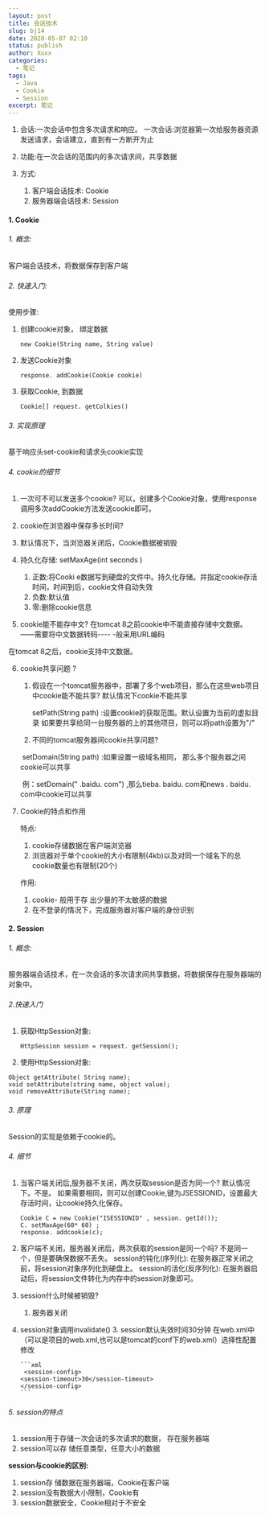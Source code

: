 ```yaml
---
layout: post
title: 会话技术
slug: bj14
date: 2020-05-07 02:10
status: publish
author: Xuxx
categories: 
  - 笔记
tags: 
  - Java
  - Cookie
  - Session
excerpt: 笔记
---
```


1. 会话:一次会话中包含多次请求和响应。
   		一次会话:浏览器第一次给服务器资源发送请求，会话建立，直到有一方断开为止

2. 功能:在一次会话的范围内的多次请求间，共享数据

3. 方式:
   1. 客户端会话技术: Cookie
   2. 服务器端会话技术: Session

#### 1. Cookie

###### 1. 概念:

客户端会话技术，将数据保存到客户端

###### 2. 快速入门:

使用步骤:

1. 创建cookie对象， 绑定数据
   
	```
	new Cookie(String name, String value)
	```

2. 发送Cookie对象
   
   ```
   response. addCookie(Cookie cookie)
   ```
   
3. 获取Cookie, 到数据
   
   ```
   Cookie[] request. getColkies()
   ```

###### 3. 实现原理

基于响应头set-cookie和请求头cookie实现

###### 4. cookie的细节

1.  一次可不可以发送多个cookie?
    可以，创建多个Cookie对象，使用response调用多次addCookie方法发送cookie即可。
    
2.  cookie在浏览器中保存多长时间?

  3. 默认情况下，当浏览器关闭后，Cookie数据被销毁

  2. 持久化存储:
     setMaxAge(int seconds )
     1. 正数:将Cooki e数据写到硬盘的文件中。持久化存储。并指定cookie存活时间，时间到后，cookie文件自动失效
     2. 负数:默认值
     3. 零:删除cookie信息

3. cookie能不能存中文?
   在tomcat 8之前cookie中不能直接存储中文数据。 ——需要将中文数据转码---- -般采用URL编码
   

在tomcat 8之后，cookie支持中文数据。

6. cookie共享问题 ?

    1. 假设在一个tomcat服务器中，部署了多个web项目，那么在这些web项目中cookie能不能共享?
         默认情况下cookie不能共享

       setPath(String path) :设置cookie的获取范围。默认设置为当前的虚拟目录
                 如果要共享给同一台服务器的上的其他项目，则可以将path设置为"/" 

      2.  不同的tomcat服务器间cookie共享问题?

      ​		setDomain(String path) :如果设置一级域名相同， 那么多个服务器之间cookie可以共享

      ​		例：setDomain(" .baidu. com") ,那么tieba. baidu. com和news . baidu. com中cookie可以共享

7. Cookie的特点和作用

   特点:
   1. cookie存储数据在客户端浏览器
   2. 浏览器对于单个cookie的大小有限制(4kb)以及对同一个域名下的总cookie数量也有限制(20个)

   作用:

   1. cookie- 般用于存 出少量的不太敏感的数据
   2. 在不登录的情况下，完成服务器对客户端的身份识别

#### 2. Session

###### 1. 概念:

服务器端会话技术，在一次会话的多次请求间共享数据，将数据保存在服务器端的对象中。

###### 2.快速入门

1. 获取HttpSession对象:
   
   ```
   HttpSession session = request. getSession();
   ```
   
2. 使用HttpSession对象:

  ```
  Object getAttribute( String name);
  void setAttribute(string name, object value);
  void removeAttribute(String name);
  ```

###### 3. 原理

Session的实现是依赖于cookie的。

###### 4. 细节

1. 当客户端关闭后,服务器不关闭，两次获取session是否为同一个?
   默认情况下。不是。
   如果需要相同，则可以创建Cookie,键为JSESSIONID，设置最大存活时间，让cookie持久化保存。
   
   ```
   Cookie C = new Cookie("ISESSIONID" , session. getId());
   C. setMaxAge(60* 60) ;
   response. addcookie(c);
   ```
   
   
   
2. 客户端不关闭，服务器关闭后，两次获取的session是同一个吗?
   		        不是同一个，但是要确保数据不丢失。
   session的钝化(序列化):
   		在服务器正常关闭之前，将session对象序列化到硬盘上。
   session的活化(反序列化):
    	  在服务器启动后，将session文件转化为内存中的session对象即可。

3. session什么时候被销毁?

     1. 服务器关闭
2. session对象调用invalidate()
     3. session默认失效时间30分钟
    在web.xml中（可以是项目的web.xml,也可以是tomcat的conf下的web.xml）选择性配置修改
    
       ```xml
        <session-config>
       <session-timeout>30</session-timeout>
       </session-config>
       ```

###### 5. session的特点

1. session用于存储一次会话的多次请求的数据， 存在服务器端
2. session可以存 储任意类型，任意大小的数据

**session与cookie的区别:**

1. session存 储数据在服务器端，Cookie在客户端
2. session没有数据大小限制，Cookie有
3. session数据安全，Cookie相对于不安全